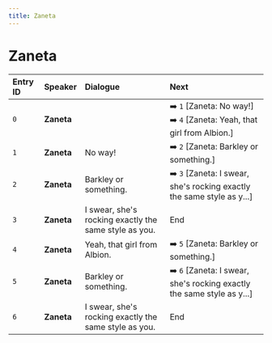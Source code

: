 ```yaml
---
title: Zaneta
---
```


# Zaneta


| Entry ID | Speaker | Dialogue | Next |
| :------- | :------ | :------- | :------------ |
| `0` | **Zaneta** |  | ➡️ `1` \[Zaneta: No way\!\]<br>➡️ `4` \[Zaneta: Yeah, that girl from Albion\.\] |
| `1` | **Zaneta** | No way\! | ➡️ `2` \[Zaneta: Barkley or something\.\] |
| `2` | **Zaneta** | Barkley or something\. | ➡️ `3` \[Zaneta: I swear, she's rocking exactly the same style as y\.\.\.\] |
| `3` | **Zaneta** | I swear, she's rocking exactly the same style as you\. | End |
| `4` | **Zaneta** | Yeah, that girl from Albion\. | ➡️ `5` \[Zaneta: Barkley or something\.\] |
| `5` | **Zaneta** | Barkley or something\. | ➡️ `6` \[Zaneta: I swear, she's rocking exactly the same style as y\.\.\.\] |
| `6` | **Zaneta** | I swear, she's rocking exactly the same style as you\. | End |

